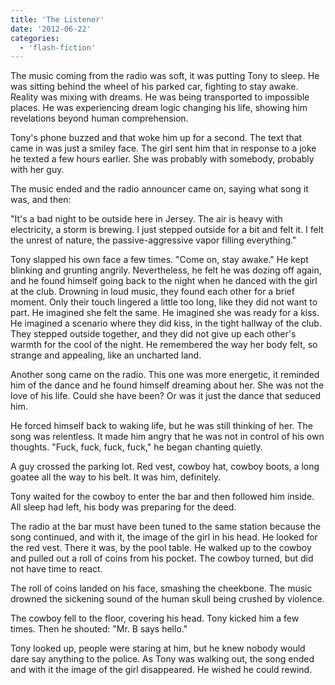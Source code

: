 ```yaml
---
title: 'The Listener'
date: '2012-06-22'
categories:
  - 'flash-fiction'
---
```


The music coming from the radio was soft, it was putting Tony to sleep. He was
sitting behind the wheel of his parked car, fighting to stay awake. Reality was
mixing with dreams. He was being transported to impossible places. He was
experiencing dream logic changing his life, showing him revelations beyond human
comprehension.

<!-- truncate -->


Tony's phone buzzed and that woke him up for a second. The text that came in was
just a smiley face. The girl sent him that in response to a joke he texted a few
hours earlier. She was probably with somebody, probably with her guy.

The music ended and the radio announcer came on, saying what song it was, and
then:

"It's a bad night to be outside here in Jersey. The air is heavy with
electricity, a storm is brewing. I just stepped outside for a bit and felt it. I
felt the unrest of nature, the passive-aggressive vapor filling everything."

Tony slapped his own face a few times. "Come on, stay awake." He kept blinking
and grunting angrily. Nevertheless, he felt he was dozing off again, and he
found himself going back to the night when he danced with the girl at the club.
Drowning in loud music, they found each other for a brief moment. Only their
touch lingered a little too long, like they did not want to part. He imagined
she felt the same. He imagined she was ready for a kiss. He imagined a scenario
where they did kiss, in the tight hallway of the club. They stepped outside
together, and they did not give up each other's warmth for the cool of the
night. He remembered the way her body felt, so strange and appealing, like an
uncharted land.

Another song came on the radio. This one was more energetic, it reminded him of
the dance and he found himself dreaming about her. She was not the love of his
life. Could she have been? Or was it just the dance that seduced him.

He forced himself back to waking life, but he was still thinking of her. The
song was relentless. It made him angry that he was not in control of his own
thoughts. "Fuck, fuck, fuck, fuck," he began chanting quietly.

A guy crossed the parking lot. Red vest, cowboy hat, cowboy boots, a long goatee
all the way to his belt. It was him, definitely.

Tony waited for the cowboy to enter the bar and then followed him inside. All
sleep had left, his body was preparing for the deed.

The radio at the bar must have been tuned to the same station because the song
continued, and with it, the image of the girl in his head. He looked for the red
vest. There it was, by the pool table. He walked up to the cowboy and pulled out
a roll of coins from his pocket. The cowboy turned, but did not have time to
react.

The roll of coins landed on his face, smashing the cheekbone. The music drowned
the sickening sound of the human skull being crushed by violence.

The cowboy fell to the floor, covering his head. Tony kicked him a few times.
Then he shouted: "Mr. B says hello."

Tony looked up, people were staring at him, but he knew nobody would dare say
anything to the police. As Tony was walking out, the song ended and with it the
image of the girl disappeared. He wished he could rewind.
